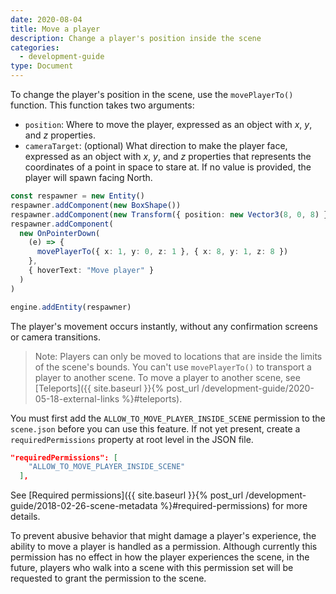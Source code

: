 ```yaml
---
date: 2020-08-04
title: Move a player
description: Change a player's position inside the scene
categories:
  - development-guide
type: Document
---
```


To change the player's position in the scene, use the `movePlayerTo()` function. This function takes two arguments:

- `position`: Where to move the player, expressed as an object with _x_, _y_, and _z_ properties.
- `cameraTarget`: (optional) What direction to make the player face, expressed as an object with _x_, _y_, and _z_ properties that represents the coordinates of a point in space to stare at. If no value is provided, the player will spawn facing North.

```ts
const respawner = new Entity()
respawner.addComponent(new BoxShape())
respawner.addComponent(new Transform({ position: new Vector3(8, 0, 8) }))
respawner.addComponent(
  new OnPointerDown(
    (e) => {
      movePlayerTo({ x: 1, y: 0, z: 1 }, { x: 8, y: 1, z: 8 })
    },
    { hoverText: "Move player" }
  )
)

engine.addEntity(respawner)
```

The player's movement occurs instantly, without any confirmation screens or camera transitions.

> Note: Players can only be moved to locations that are inside the limits of the scene's bounds. You can't use `movePlayerTo()` to transport a player to another scene. To move a player to another scene, see [Teleports]({{ site.baseurl }}{% post_url /development-guide/2020-05-18-external-links %}#teleports).

You must first add the `ALLOW_TO_MOVE_PLAYER_INSIDE_SCENE` permission to the `scene.json` before you can use this feature. If not yet present, create a `requiredPermissions` property at root level in the JSON file.

```json
"requiredPermissions": [
    "ALLOW_TO_MOVE_PLAYER_INSIDE_SCENE"
  ],
```

See [Required permissions]({{ site.baseurl }}{% post_url /development-guide/2018-02-26-scene-metadata %}#required-permissions) for more details.

To prevent abusive behavior that might damage a player's experience, the ability to move a player is handled as a permission. Although currently this permission has no effect in how the player experiences the scene, in the future, players who walk into a scene with this permission set will be requested to grant the permission to the scene.
